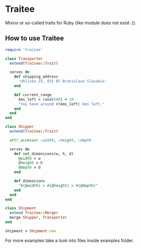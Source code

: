 # Traitee

Mixins or so-called traits for Ruby (like module does not exist :)).

## How to use Traitee
```ruby
require 'traitee'

class Transporter
  extend(Traitee::Trait)

  serves do
    def shipping_address
      'Uhliska 23, 831 07 Bratislava Slovakia'
    end

    def current_range
      kms_left = rand(600) + 10
      "You have around #{kms_left} kms left."
    end
  end
end

class Shipper
  extend(Traitee::Trait)

  attr_accessor :width, :height, :depth

  serves do
    def set_dimensions(w, h, d)
      @width = w
      @height = h
      @depth = d
    end

    def dimensions
      "#{@width} x #{@height} x #{@depth}"
    end
  end
end

class Shipment
  extend Traitee::Merger
  merge Shipper, Transporter
end

shipment = Shipment.new
```
For more examples take a look into files inside examples folder.